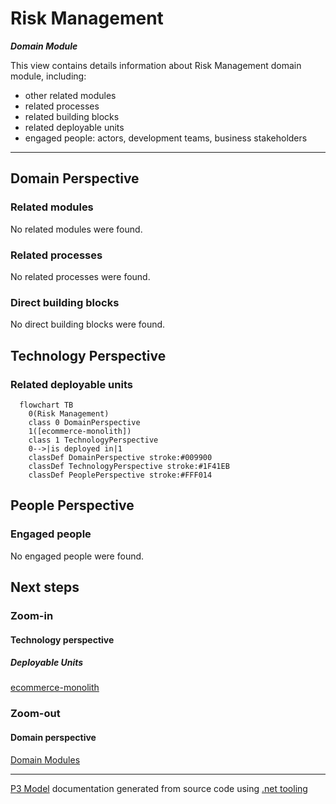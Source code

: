﻿
# Risk Management

***Domain Module***  

This view contains details information about Risk Management domain module, including:
- other related modules
- related processes
- related building blocks
- related deployable units
- engaged people: actors, development teams, business stakeholders  

---



## Domain Perspective


### Related modules

No related modules were found.  

### Related processes

No related processes were found.  

### Direct building blocks

No direct building blocks were found.  

## Technology Perspective


### Related deployable units

```mermaid
  flowchart TB
    0(Risk Management)
    class 0 DomainPerspective
    1([ecommerce-monolith])
    class 1 TechnologyPerspective
    0-->|is deployed in|1
    classDef DomainPerspective stroke:#009900
    classDef TechnologyPerspective stroke:#1F41EB
    classDef PeoplePerspective stroke:#FFF014
```

## People Perspective


### Engaged people

No engaged people were found.  

## Next steps


### Zoom-in


#### Technology perspective


##### Deployable Units

[ecommerce-monolith](../../../../../Technology/DeployableUnits/EcommerceMonolith.md)  

### Zoom-out


#### Domain perspective

[Domain Modules](../../../DomainModules.md)  

---

[P3 Model](https://github.com/P3-model/P3-model) documentation generated from source code using [.net tooling](https://github.com/P3-model/P3-model-dotnet)